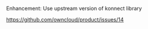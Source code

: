 Enhancement: Use upstream version of konnect library

https://github.com/owncloud/product/issues/14

